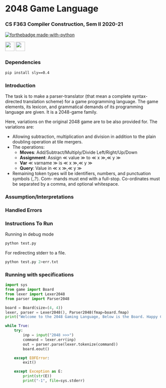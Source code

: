 # 2048 Game Language
### CS F363 Compiler Construction, Sem II 2020-21

[![forthebadge made-with-python](http://ForTheBadge.com/images/badges/made-with-python.svg)](https://www.python.org/)

<p float="left">
  <img src="https://img.shields.io/badge/Sly-0.4-008fff.svg" height="30"/>
  <img src="https://img.shields.io/badge/python->=3.6-008fff.svg" height="30"/>
</p>


### Dependencies
```bash
pip install sly==0.4
```

### Introduction
The task is to make a parser-translator (that mean a complete syntax-directed translation scheme) for a game programming language. The game elements, its lexicon, and grammatical demands of its programming language are given. It is a 2048-game family.

 Here, variations on the original 2048 game are to be also provided for. The variations are:

- Allowing subtraction, multiplication and division in addition to the plain doubling operation at tile mergers.
- The operations:
    - **Moves**: Add/Subtract/Multiply/Divide Left/Right/Up/Down
    - **Assignment**: Assign ≪ value ≫ to ≪ x ≫,≪ y ≫
    - **Var** ≪ varname ≫ is ≪ x ≫,≪ y ≫
    - **Query**: Value in ≪ x ≫,≪ y ≫
- Remaining token types will be identifiers, numbers, and punctuation symbols ⟨,.?⟩. Com- mands must end with a full-stop. Co-ordinates must be separated by a comma, and optional whitespace.

### Assumption/Interpretations


### Handled Errors

### Instructions To Run
Running in debug mode

```bash
python test.py
```

For redirecting stderr to a file.

```bash
python test.py 2>err.txt
```

### Running with specifications

```python
import sys
from game import Board
from lexer import Lexer2048
from parser import Parser2048

board = Board(size=(4, 4))
lexer, parser = Lexer2048(), Parser2048(fmap=board.fmap)
print("Welcome to the 2048 Gaming Language, Below is the Board. Happy Coding!")

while True:
    try:
        inp = input("2048 >>>")
        command = lexer.err(inp)
        out = parser.parse(lexer.tokenize(command))
        board.eout()

    except EOFError:
        exit()

    except Exception as E:
        print(str(E))
        print("-1", file=sys.stderr)
```
